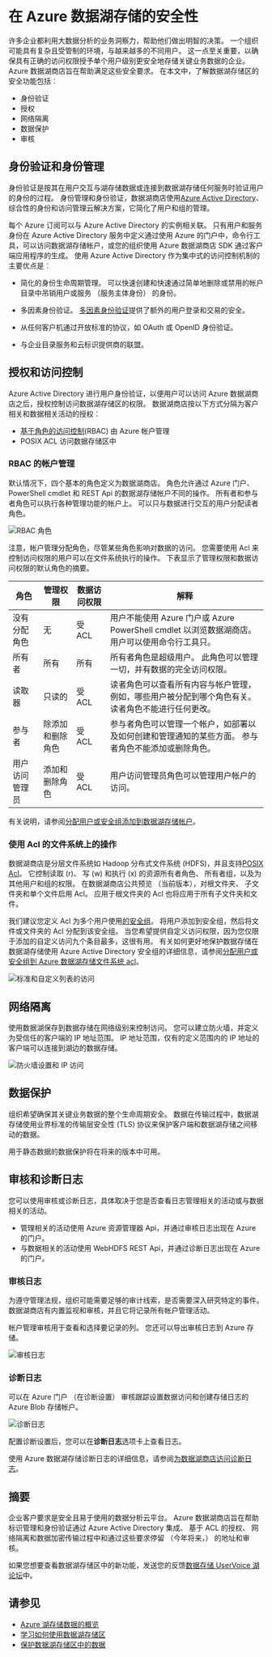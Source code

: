 <properties
   pageTitle="数据湖存储区中的安全概述 |Microsoft Azure"
   description="了解如何 Azure 数据湖存储区是一个更安全的大数据存储区"
   services="data-lake-store"
   documentationCenter=""
   authors="nitinme"
   manager="jhubbard"
   editor="cgronlun"/>

<tags
   ms.service="data-lake-store"
   ms.devlang="na"
   ms.topic="article"
   ms.tgt_pltfrm="na"
   ms.workload="big-data"
   ms.date="08/02/2016"
   ms.author="nitinme"/>

# <a name="security-in-azure-data-lake-store"></a>在 Azure 数据湖存储的安全性

许多企业都利用大数据分析的业务洞察力，帮助他们做出明智的决策。 一个组织可能具有复杂且受管制的环境，与越来越多的不同用户。 这一点至关重要，以确保具有正确的访问权限授予单个用户级别更安全地存储关键业务数据的企业。 Azure 数据湖商店旨在帮助满足这些安全要求。 在本文中，了解数据湖存储区的安全功能包括︰

* 身份验证
* 授权
* 网络隔离
* 数据保护
* 审核

## <a name="authentication-and-identity-management"></a>身份验证和身份管理

身份验证是按其在用户交互与湖存储数据或连接到数据湖存储任何服务时验证用户的身份的过程。 身份管理和身份验证，数据湖商店使用[Azure Active Directory](../active-directory/active-directory-whatis.md)、 综合性的身份和访问管理云解决方案，它简化了用户和组的管理。

每个 Azure 订阅可以与 Azure Active Directory 的实例相关联。 只有用户和服务身份在 Azure Active Directory 服务中定义通过使用 Azure 的门户中，命令行工具，可以访问数据湖存储帐户，或您的组织使用 Azure 数据湖商店 SDK 通过客户端应用程序的生成。 使用 Azure Active Directory 作为集中式的访问控制机制的主要优点是︰

* 简化的身份生命周期管理。 可以快速创建和快速通过简单地删除或禁用的帐户目录中吊销用户或服务 （服务主体身份） 的身份。

* 多因素身份验证。 [多因素身份验证](../multi-factor-authentication/multi-factor-authentication.md)提供了额外的用户登录和交易的安全。

* 从任何客户机通过开放标准的协议，如 OAuth 或 OpenID 身份验证。

* 与企业目录服务和云标识提供商的联盟。

## <a name="authorization-and-access-control"></a>授权和访问控制

Azure Active Directory 进行用户身份验证，以便用户可以访问 Azure 数据湖商店之后，授权控制访问数据湖存储区的权限。 数据湖商店按以下方式分隔为客户相关和数据相关活动的授权︰

* [基于角色的访问控制](../active-directory/role-based-access-control-what-is.md)(RBAC) 由 Azure 帐户管理
* POSIX ACL 访问数据存储区中


### <a name="rbac-for-account-management"></a>RBAC 的帐户管理

默认情况下，四个基本的角色定义为数据湖商店。 角色允许通过 Azure 门户、 PowerShell cmdlet 和 REST Api 的数据湖存储帐户不同的操作。 所有者和参与者角色可以执行各种管理功能的帐户上。 可以只与数据进行交互的用户分配读者角色。

![RBAC 角色](./media/data-lake-store-security-overview/rbac-roles.png "RBAC 角色")

注意，帐户管理分配角色，尽管某些角色影响对数据的访问。 您需要使用 Acl 来控制访问权限的用户可以在文件系统执行的操作。 下表显示了管理权限和数据访问权限的默认角色的摘要。

| 角色                    | 管理权限               | 数据访问权限 | 解释 |
| ------------------------ | ------------------------------- | ------------------ | ----------- |
| 没有分配角色         | 无                            | 受 ACL    | 用户不能使用 Azure 门户或 Azure PowerShell cmdlet 以浏览数据湖商店。 用户可以使用命令行工具只。
| 所有者  | 所有  | 所有  | 所有者角色是超级用户。 此角色可以管理一切，并有数据的完全访问权限。
| 读取器   | 只读的  | 受 ACL    | 读者角色可以查看所有内容与帐户管理，例如，哪些用户被分配到哪个角色有关。 读者角色不能进行任何更改。   |
| 参与者              | 除添加和删除角色 | 受 ACL    | 参与者角色可以管理一个帐户，如部署以及如何创建和管理通知的某些方面。 参与者角色不能添加或删除角色。
| 用户访问管理员 | 添加和删除角色            | 受 ACL    | 用户访问管理员角色可以管理用户帐户的访问。 |

有关说明，请参阅[分配用户或安全组添加到数据湖存储帐户](data-lake-store-secure-data.md#assign-users-or-security-groups-to-azure-data-lake-store-accounts)。

### <a name="using-acls-for-operations-on-file-systems"></a>使用 Acl 的文件系统上的操作

数据湖商店是分层文件系统如 Hadoop 分布式文件系统 (HDFS)，并且支持[POSIX Acl](https://hadoop.apache.org/docs/current/hadoop-project-dist/hadoop-hdfs/HdfsPermissionsGuide.html#ACLs_Access_Control_Lists)。 它控制读取 (r)、 写 (w) 和执行 (x) 的资源所有者角色、 所有者组，以及为其他用户和组的权限。 在数据湖商店公共预览 （当前版本），对根文件夹、 子文件夹和单个文件启用 Acl。 应用于根文件夹的 Acl 也将应用于所有子文件夹和文件。

我们建议您定义 Acl 为多个用户使用[的安全组](../active-directory/active-directory-accessmanagement-manage-groups.md)。 将用户添加到安全组，然后将文件或文件夹的 Acl 分配到该安全组。 当您希望提供自定义访问权限，因为您仅限于添加的自定义访问九个条目最多，这很有用。 有关如何更好地保护数据存储在数据湖存储使用 Azure Active Directory 安全组的详细信息，请参阅[分配用户或安全组到 Azure 数据湖存储文件系统 acl](data-lake-store-secure-data.md#filepermissions)。

![标准和自定义列表的访问](./media/data-lake-store-security-overview/adl.acl.2.png "标准和自定义列表的访问")

## <a name="network-isolation"></a>网络隔离

使用数据湖保存到数据存储在网络级别来控制访问。 您可以建立防火墙，并定义为受信任的客户端的 IP 地址范围。 IP 地址范围，仅有的定义范围内的 IP 地址的客户端可以连接到湖边的数据存储。

![防火墙设置和 IP 访问](./media/data-lake-store-security-overview/firewall-ip-access.png "防火墙设置和 IP 地址")

## <a name="data-protection"></a>数据保护

组织希望确保其关键业务数据的整个生命周期安全。 数据在传输过程中，数据湖存储使用业界标准的传输层安全性 (TLS) 协议来保护客户端和数据湖存储之间移动的数据。

用于静态数据的数据保护将在将来的版本中可用。

## <a name="auditing-and-diagnostic-logs"></a>审核和诊断日志

您可以使用审核或诊断日志，具体取决于您是否查看日志管理相关的活动或与数据相关的活动。

*  管理相关的活动使用 Azure 资源管理器 Api，并通过审核日志出现在 Azure 的门户。
*  与数据相关的活动使用 WebHDFS REST Api，并通过诊断日志出现在 Azure 的门户。

### <a name="auditing-logs"></a>审核日志

为遵守管理法规，组织可能需要足够的审计线索，是否需要深入研究特定的事件。 数据湖商店有内置监视和审核，并且它将记录所有帐户管理活动。

帐户管理审核用于查看和选择要记录的列。 您还可以导出审核日志到 Azure 存储。

![审核日志](./media/data-lake-store-security-overview/audit-logs.png "审核日志")

### <a name="diagnostic-logs"></a>诊断日志

可以在 Azure 门户 （在诊断设置） 审核跟踪设置数据访问和创建存储日志的 Azure Blob 存储帐户。

![诊断日志](./media/data-lake-store-security-overview/diagnostic-logs.png "诊断日志")

配置诊断设置后，您可以在**诊断日志**选项卡上查看日志。

使用 Azure 数据湖存储诊断日志的详细信息，请参阅[为数据湖商店访问诊断日志](data-lake-store-diagnostic-logs.md)。

## <a name="summary"></a>摘要

企业客户要求是安全且易于使用的数据分析云平台。 Azure 数据湖商店旨在帮助标识管理和身份验证通过 Azure Active Directory 集成、 基于 ACL 的授权、 网络隔离和数据加密传输过程中和通过这些要求停留 （今年将来，） 的地址和审核。

如果您想要查看数据湖存储区中的新功能，发送您的反馈[数据存储 UserVoice 湖论坛](https://feedback.azure.com/forums/327234-data-lake)中。

## <a name="see-also"></a>请参见

- [Azure 湖存储数据的概览](data-lake-store-overview.md)
- [学习如何使用数据湖存储区](data-lake-store-get-started-portal.md)
- [保护数据湖存储区中的数据](data-lake-store-secure-data.md)
